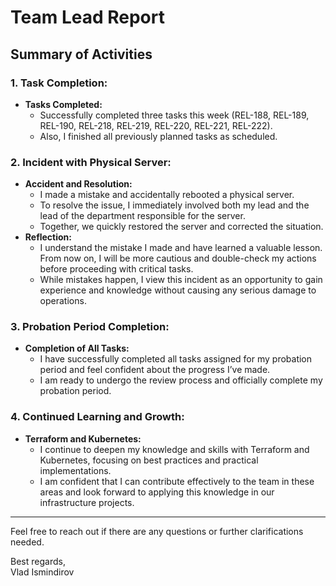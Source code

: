 # Team Lead Report

## Summary of Activities

### 1. Task Completion:
   - **Tasks Completed:**
     - Successfully completed three tasks this week (REL-188, REL-189, REL-190, REL-218, REL-219, REL-220, REL-221, REL-222).
     - Also, I finished all previously planned tasks as scheduled.

### 2. Incident with Physical Server:
   - **Accident and Resolution:**
     - I made a mistake and accidentally rebooted a physical server.
     - To resolve the issue, I immediately involved both my lead and the lead of the department responsible for the server.
     - Together, we quickly restored the server and corrected the situation.
   - **Reflection:**
     - I understand the mistake I made and have learned a valuable lesson. From now on, I will be more cautious and double-check my actions before proceeding with critical tasks.
     - While mistakes happen, I view this incident as an opportunity to gain experience and knowledge without causing any serious damage to operations.

### 3. Probation Period Completion:
   - **Completion of All Tasks:**
     - I have successfully completed all tasks assigned for my probation period and feel confident about the progress I’ve made.
     - I am ready to undergo the review process and officially complete my probation period.

### 4. Continued Learning and Growth:
   - **Terraform and Kubernetes:**
     - I continue to deepen my knowledge and skills with Terraform and Kubernetes, focusing on best practices and practical implementations.
     - I am confident that I can contribute effectively to the team in these areas and look forward to applying this knowledge in our infrastructure projects.

---

Feel free to reach out if there are any questions or further clarifications needed.

Best regards,  
Vlad Ismindirov